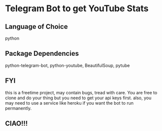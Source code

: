 # Telegram Bot to get YouTube Stats

## Language of Choice

python

## Package Dependencies
python-telegram-bot, 
python-youtube, 
BeautifulSoup, 
pytube


## FYI

this is a freetime project, may contain bugs, tread with care.
You are free to clone and do your thing but you need to get your api keys first.
also, you may need to use a service like heroku if you want the bot to run permanently.

## CIAO!!!
